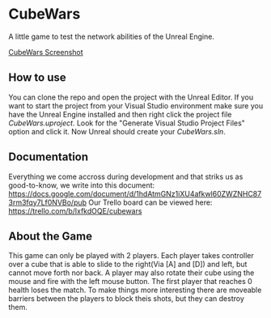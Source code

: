 # CubeWars
A little game to test the network abilities of the Unreal Engine.

[CubeWars Screenshot](/Screenshots/img.png)

## How to use
You can clone the repo and open the project with the Unreal Editor. If you want to start the project from your Visual Studio environment make sure you have the Unreal Engine installed and then right click the project file *CubeWars.uproject*. Look for the "Generate Visual Studio Project Files" option and click it. Now Unreal should create your *CubeWars.sln*.

## Documentation
Everything we come accross during development and that striks us as good-to-know, we write into this document: https://docs.google.com/document/d/1hdAtmGNz1iXU4afkwl60ZWZNHC873rm3fqy7Lf0NVBo/pub
Our Trello board can be viewed here: https://trello.com/b/lxfkdOQE/cubewars

## About the Game
This game can only be played with 2 players. Each player takes controller over a cube that is able to slide to the right(Via [A] and [D]) and left, but cannot move forth nor back. A player may also rotate their cube using the mouse and fire with the left mouse button. The first player that reaches 0 health loses the match. To make things more interesting there are moveable barriers between the players to block theis shots, but they can destroy them.